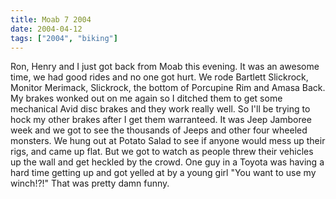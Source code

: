 ```yaml
---
title: Moab 7 2004
date: 2004-04-12
tags: ["2004", "biking"]
---
```

Ron, Henry and I just got back from Moab this evening.  It was an awesome time, we had good rides and no one got hurt.  We rode Bartlett Slickrock, Monitor Merimack, Slickrock, the bottom of Porcupine Rim and Amasa Back.  My brakes wonked out on me again so I ditched them to get some mechanical Avid disc brakes and they work really well.   So I'll be trying to hock my other brakes after I get them warranteed.
It was Jeep Jamboree week and we got to see the thousands of Jeeps and other four wheeled monsters.  We hung out at Potato Salad to see if anyone would mess up their rigs, and came up flat.  But we got to watch as people threw their vehicles up the wall and get heckled by the crowd.  One guy in a Toyota was having a hard time getting up and got yelled at by a young girl "You want to use my winch!?!"  That was pretty damn funny.
